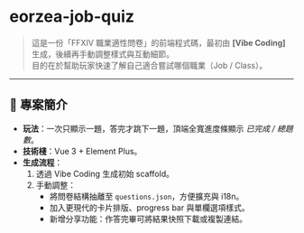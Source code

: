 # eorzea-job-quiz

> 這是一份「FFXIV 職業適性問卷」的前端程式碼，最初由 **[Vibe Coding]** 生成，後續再手動調整樣式與互動細節。  
> 目的在於幫助玩家快速了解自己適合嘗試哪個職業（Job / Class）。

---

## 📌 專案簡介
- **玩法**：一次只顯示一題，答完才跳下一題，頂端全寬進度條顯示 *已完成 / 總題數*。  
- **技術棧**：Vue 3 + Element Plus。  
- **生成流程**： 
  1. 透過 Vibe Coding 生成初始 scaffold。  
  2. 手動調整：  
     - 將問卷結構抽離至 `questions.json`，方便擴充與 i18n。  
     - 加入更現代的卡片排版、progress bar 與單欄選項樣式。  
     - 新增分享功能：作答完畢可將結果快照下載或複製連結。